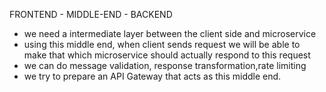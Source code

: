 FRONTEND - MIDDLE-END - BACKEND

- we need a intermediate layer between the client side and microservice
- using this middle end, when client sends request we will be able to make that which microservice
should actually respond to this request
- we can do message validation, response transformation,rate limiting
- we try to prepare an API Gateway that acts as this middle end.
